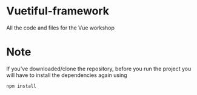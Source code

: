 # Vuetiful-framework
All the code and files for the Vue workshop


# Note
If you've downloaded/clone the repository, before you run the project you will have to install the dependencies again
using 
<pre><code>npm install
</code></pre>
